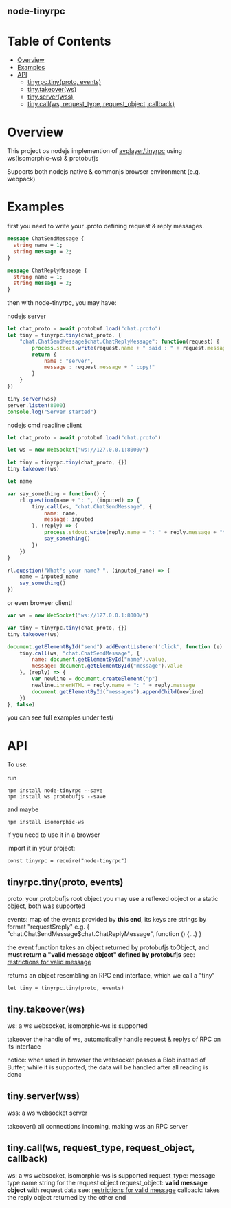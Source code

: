 node-tinyrpc
------------

# Table of Contents

* [Overview](#overview)
* [Examples](#examples)
* [API](#api)
  * [tinyrpc\.tiny(proto, events)](#tinyrpctinyproto-events)
  * [tiny\.takeover(ws)](#tinytakeoverws)
  * [tiny\.server(wss)](#tinyserverwss)
  * [tiny\.call(ws, request\_type, request\_object, callback)](#tinycallws-request_type-request_object-callback)

# Overview

This project os nodejs implemention of [avplayer/tinyrpc](https://github.com/avplayer/tinyrpc/) using ws(isomorphic-ws) & protobufjs

Supports both nodejs native & commonjs browser environment (e.g. webpack)

# Examples

first you need to write your .proto defining request & reply messages.

``` protobuf
message ChatSendMessage {
  string name = 1;
  string message = 2;
}

message ChatReplyMessage {
  string name = 1;
  string message = 2;
}
```

then with node-tinyrpc, you may have:

nodejs server

``` javascript
let chat_proto = await protobuf.load("chat.proto")
let tiny = tinyrpc.tiny(chat_proto, {
	"chat.ChatSendMessage$chat.ChatReplyMessage": function(request) {
		process.stdout.write(request.name + " said : " + request.message + "\n")
		return {
			name : "server", 
			message : request.message + " copy!"
		}
	}
})

tiny.server(wss)
server.listen(8000)
console.log("Server started")
```

nodejs cmd readline client

``` javascript
let chat_proto = await protobuf.load("chat.proto")

let ws = new WebSocket("ws://127.0.0.1:8000/")

let tiny = tinyrpc.tiny(chat_proto, {})
tiny.takeover(ws)

let name

var say_something = function() {
	rl.question(name + ": ", (inputed) => {
		tiny.call(ws, "chat.ChatSendMessage", {
			name: name, 
			message: inputed
		}, (reply) => {
			process.stdout.write(reply.name + ": " + reply.message + "\n")
			say_something()
		})
	})
}

rl.question("What's your name? ", (inputed_name) => {
	name = inputed_name
	say_something()
})
```

or even browser client!

``` javascript
var ws = new WebSocket("ws://127.0.0.1:8000/")

var tiny = tinyrpc.tiny(chat_proto, {})
tiny.takeover(ws)

document.getElementById("send").addEventListener('click', function (e) {
	tiny.call(ws, "chat.ChatSendMessage", {
		name: document.getElementById("name").value, 
		message: document.getElementById("message").value
	}, (reply) => {
		var newline = document.createElement("p")
		newline.innerHTML = reply.name + ": " + reply.message
		document.getElementById("messages").appendChild(newline)
	})
}, false)
```

you can see full examples under test/

# API

To use:

run
```
npm install node-tinyrpc --save
npm install ws protobufjs --save
```
and maybe
```
npm install isomorphic-ws
```
if you need to use it in a browser

import it in your project:
```
const tinyrpc = require("node-tinyrpc")
```

## tinyrpc.tiny(proto, events)

proto: your protobufjs root object
you may use a reflexed object or a static object, both was supported

events: map of the events provided by **this end**, its keys are strings by format "request$reply"
e.g. { "chat.ChatSendMessage$chat.ChatReplyMessage", function () {...} }

the event function takes an object returned by protobufjs toObject, and **must return a "valid message object" defined by protobufjs**
see: [restrictions for valid message](https://www.npmjs.com/package/protobufjs#valid-message)

returns an object resembling an RPC end interface, which we call a "tiny"

```
let tiny = tinyrpc.tiny(proto, events)
```

## tiny.takeover(ws)

ws: a ws websocket, isomorphic-ws is supported

takeover the handle of ws, automatically handle request & replys of RPC on its interface

notice: when used in browser the websocket passes a Blob instead of Buffer, while it is supported, the data will be handled after all reading is done

## tiny.server(wss)

wss: a ws websocket server

takeover() all connections incoming, making wss an RPC server

## tiny.call(ws, request_type, request_object, callback)

ws: a ws websocket, isomorphic-ws is supported
request_type: message type name string for the request object
request_object: **valid message object** with request data
	see: [restrictions for valid message](https://www.npmjs.com/package/protobufjs#valid-message)
callback: takes the reply object returned by the other end



